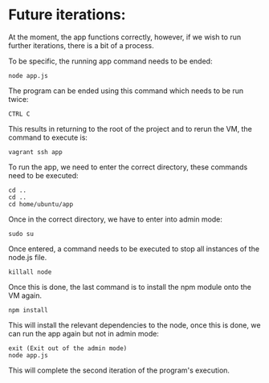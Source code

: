 # Future iterations:

At the moment, the app functions correctly, however, if we wish to run further iterations, there is a bit of a process.  

To be specific, the running app command needs to be ended: 
```
node app.js
```
The program can be ended using this command which needs to be run twice: 

```
CTRL C
```
This results in returning to the root of the project and to rerun the VM, the command to execute is:

```
vagrant ssh app 
```

To run the app, we need to enter the correct directory, these commands need to be executed:

```
cd ..
cd ..
cd home/ubuntu/app
```

Once in the correct directory, we have to enter into admin mode:

```
sudo su
```

Once entered, a command needs to be executed to stop all instances of the node.js file. 

```
killall node
```

Once this is done, the last command is to install the npm module onto the VM again.

```
npm install
```

This will install the relevant dependencies to the node, once this is done, we can run the app again but not in admin mode:

```
exit (Exit out of the admin mode)
node app.js
```

This will complete the second iteration of the program's execution.